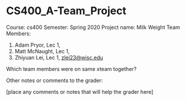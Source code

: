# CS400_A-Team_Project
Course: cs400
Semester: Spring 2020
Project name: Milk Weight
Team Members:
1. Adam Pryor, Lec 1,
2. Matt McNaught, Lec 1,
3. Zhiyuan Lei, Lec 1, zlei23@wisc.edu

Which team members were on same xteam together?

Other notes or comments to the grader:

[place any comments or notes that will help the grader here]
